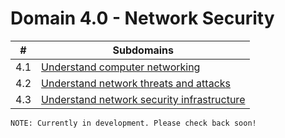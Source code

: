 # Domain 4.0 - Network Security

| # | Subdomains   | 
|---|---|
|4.1 | [Understand computer networking](https://github.com/erich-tech/ISC2_CC_Notes/tree/main/Domain_4#readme) |
|4.2 | [Understand network threats and attacks](https://github.com/erich-tech/ISC2_CC_Notes/tree/main/Domain_4#readme) |
|4.3 | [Understand network security infrastructure](https://github.com/erich-tech/ISC2_CC_Notes/tree/main/Domain_4#readme) |

```
NOTE: Currently in development. Please check back soon! 
```


